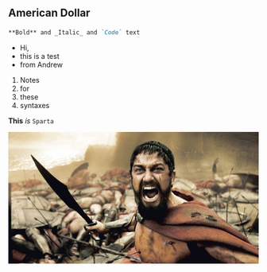 ## American Dollar

```markdown
**Bold** and _Italic_ and `Code` text
```

- Hi,
- this is a test
- from Andrew

1. Notes
2. for
3. these
4. syntaxes

**This** _is_ `Sparta`

![Sparta](https://github.com/wearedead0828/AmericanDollar/blob/master/Sparta.jpeg)
